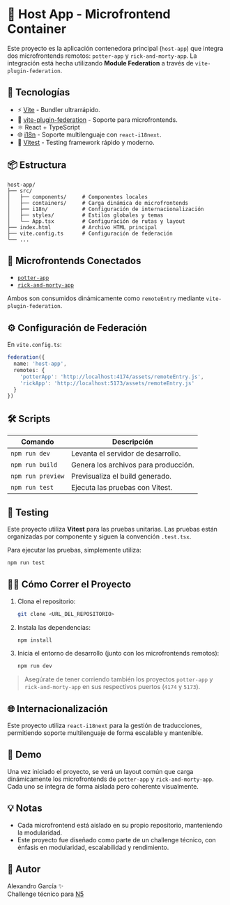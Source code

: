 
# 🧩 Host App - Microfrontend Container

Este proyecto es la aplicación contenedora principal (`host-app`) que integra dos microfrontends remotos: `potter-app` y `rick-and-morty-app`. La integración está hecha utilizando **Module Federation** a través de `vite-plugin-federation`.

## 🚀 Tecnologías

- ⚡ [Vite](https://vitejs.dev/) - Bundler ultrarrápido.
- 🧩 [vite-plugin-federation](https://github.com/originjs/vite-plugin-federation) - Soporte para microfrontends.
- ⚛️ React + TypeScript
- 🌐 [i18n](https://react.i18next.com/) - Soporte multilenguaje con `react-i18next`.
- 🧪 [Vitest](https://vitest.dev/) - Testing framework rápido y moderno.

## 📦 Estructura

```
host-app/
├── src/
│   ├── components/     # Componentes locales
│   ├── containers/     # Carga dinámica de microfrontends
│   ├── i18n/           # Configuración de internacionalización
│   ├── styles/         # Estilos globales y temas
│   └── App.tsx         # Configuración de rutas y layout
├── index.html          # Archivo HTML principal
├── vite.config.ts      # Configuración de federación
└── ...
```

## 🔗 Microfrontends Conectados

- [`potter-app`](../potter-app)
- [`rick-and-morty-app`](../rick-and-morty-app)

Ambos son consumidos dinámicamente como `remoteEntry` mediante `vite-plugin-federation`.

## ⚙️ Configuración de Federación

En `vite.config.ts`:

```ts
federation({
  name: 'host-app',
  remotes: {
    'potterApp': 'http://localhost:4174/assets/remoteEntry.js',
    'rickApp': 'http://localhost:5173/assets/remoteEntry.js'
  }
})
```

## 🛠️ Scripts

| Comando         | Descripción                                |
|-----------------|--------------------------------------------|
| `npm run dev`      | Levanta el servidor de desarrollo.         |
| `npm run build`    | Genera los archivos para producción.       |
| `npm run preview`  | Previsualiza el build generado.            |
| `npm run test`     | Ejecuta las pruebas con Vitest.           |

## 🧪 Testing

Este proyecto utiliza **Vitest** para las pruebas unitarias. Las pruebas están organizadas por componente y siguen la convención `.test.tsx`.

Para ejecutar las pruebas, simplemente utiliza:

```bash
npm run test
```

## 🧑‍💻 Cómo Correr el Proyecto

1. Clona el repositorio:
   ```bash
   git clone <URL_DEL_REPOSITORIO>
   ```

2. Instala las dependencias:

   ```bash
   npm install
   ```

3. Inicia el entorno de desarrollo (junto con los microfrontends remotos):

   ```bash
   npm run dev
   ```

> Asegúrate de tener corriendo también los proyectos `potter-app` y `rick-and-morty-app` en sus respectivos puertos (`4174` y `5173`).

## 🌐 Internacionalización

Este proyecto utiliza `react-i18next` para la gestión de traducciones, permitiendo soporte multilenguaje de forma escalable y mantenible.

## 📸 Demo

Una vez iniciado el proyecto, se verá un layout común que carga dinámicamente los microfrontends de `potter-app` y `rick-and-morty-app`. Cada uno se integra de forma aislada pero coherente visualmente.

## 💡 Notas

- Cada microfrontend está aislado en su propio repositorio, manteniendo la modularidad.
- Este proyecto fue diseñado como parte de un challenge técnico, con énfasis en modularidad, escalabilidad y rendimiento.

## 👤 Autor

Alexandro García ✨  
Challenge técnico para [N5](https://www.n5now.com/)